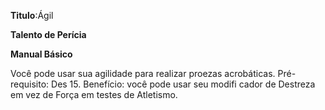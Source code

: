 **Titulo**:Ágil

**Talento de Perícia**

**Manual Básico**

 Você pode usar sua agilidade para realizar proezas acrobáticas. Pré-requisito: Des 15. Benefício: você pode usar seu modifi cador de Destreza em vez de Força em testes de Atletismo.